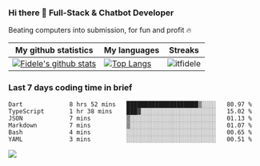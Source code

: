 ### Hi there 👋 Full-Stack & Chatbot Developer
<p>Beating computers into submission, for fun and profit 🔥</p>

|My github statistics|My languages|Streaks|
|-|-|-|
|[![Fidele's github stats](https://github-readme-stats.vercel.app/api?username=itfidele&count_private=true&show_icons=true&theme=dark&hide_title=true)](https://github.com/itfidele)|[![Top Langs](https://github-readme-stats.vercel.app/api/top-langs/?username=itfidele&show_icons=true&langs_count=10&theme=dark&layout=compact&hide_title=true)](https://github.com/itfidele)|![itfidele](https://github-readme-streak-stats.herokuapp.com/?user=itfidele&theme=dark)

### Last 7 days coding time in brief
<!--START_SECTION:waka-->

```text
Dart             8 hrs 52 mins   ████████████████████▒░░░░   80.97 %
TypeScript       1 hr 38 mins    ███▓░░░░░░░░░░░░░░░░░░░░░   15.02 %
JSON             7 mins          ▒░░░░░░░░░░░░░░░░░░░░░░░░   01.13 %
Markdown         7 mins          ▒░░░░░░░░░░░░░░░░░░░░░░░░   01.07 %
Bash             4 mins          ░░░░░░░░░░░░░░░░░░░░░░░░░   00.65 %
YAML             3 mins          ░░░░░░░░░░░░░░░░░░░░░░░░░   00.51 %
```

<!--END_SECTION:waka-->

![](https://komarev.com/ghpvc/?username=itfidele)
